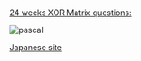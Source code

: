 
#

[24 weeks XOR Matrix questions: ](https://www.hackerrank.com/contests/w24/challenges/xor-matrix)


![pascal](https://cloud.githubusercontent.com/assets/5623445/21073926/34899262-beba-11e6-965d-bc60a2a93594.jpg)

[Japanese site](http://pekempey.hatenablog.com/entry/2016/10/17/163944)
